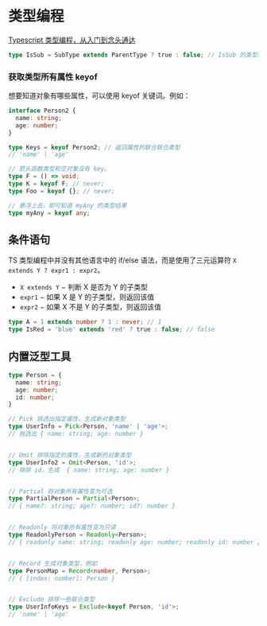 # 类型编程

[Typescript 类型编程，从入门到念头通达](https://juejin.cn/post/7132490947320872974)

```ts
type IsSub = SubType extends ParentType ? true : false; // IsSub 的类型值为 true
```

### 获取类型所有属性 keyof

想要知道对象有哪些属性，可以使用 keyof 关键词。例如：

```ts
interface Person2 {
  name: string;
  age: number;
}

type Keys = keyof Person2; // 返回属性的联合联合类型
// 'name' | 'age'

// 箭头函数类型和空对象没有 key。
type F = () => void;
type K = keyof F; // never;
type Foo = keyof {}; // never;

// 悬浮上去，即可知道 myAny 的类型结果
type myAny = keyof any;
```

## 条件语句

TS 类型编程中并没有其他语言中的 if/else 语法，而是使用了三元运算符 `X extends Y ? expr1 : expr2`。

- `X extends Y` − 判断 X 是否为 Y 的子类型
- `expr1` − 如果 X 是 Y 的子类型，则返回该值
- `expr2` − 如果 X 不是 Y 的子类型，则返回该值

```ts
type A = 1 extends number ? 1 : never; // 1
type IsRed = 'blue' extends 'red' ? true : false; // false
```

## 内置泛型工具

```ts
type Person = {
  name: string;
  age: number;
  id: number;
}

// Pick 挑选出指定属性，生成新对象类型
type UserInfo = Pick<Person, 'name' | 'age'>;
// 挑选出 { name: string; age: number }


// Omit 排除指定的属性，生成新的对象类型
type UserInfo2 = Omit<Person, 'id'>;
// 排除 id，生成  { name: string; age: number }


// Partial 将对象所有属性变为可选
type PartialPerson = Partial<Person>;
// { name?: string; age?: number; id?: number }


// Readonly 将对象所有属性变为只读
type ReadonlyPerson = Readonly<Person>;
// { readonly name: string; readonly age: number; readonly id: number }


// Record 生成对象类型，例如
type PersonMap = Record<number, Person>;
// { [index: number]: Person }


// Exclude 排除一些联合类型
type UserInfoKeys = Exclude<keyof Person, 'id'>;
// 'name' | 'age'
```
